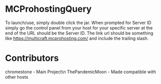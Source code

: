 MCProhostingQuery
=================
To launch/use, simply double click the jar.
When prompted for Server ID simply go the control panel from your host for your specific server
at the end of the URL should be the Server ID.
The link url should be something like https://multicraft.mcprohosting.com/ and include the trailing slash.

Contributors
============
chromestone - Main Project\n
ThePandemicMoon - Made compatible with other hosts

